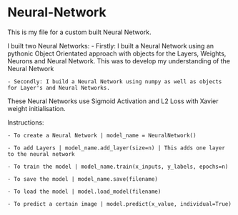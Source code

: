 # Neural-Network

This is my file for a custom built Neural Network.

I built two Neural Networks: - Firstly: I built a Neural Network using an pythonic Object Orientated approach with objects for the Layers, Weights, Neurons and Neural Network. This was to develop my understanding of the Neural Network

    - Secondly: I build a Neural Network using numpy as well as objects for Layer's and Neural Networks.

These Neural Networks use Sigmoid Activation and L2 Loss with Xavier weight initialisation.

Instructions:

    - To create a Neural Network | model_name = NeuralNetwork()

    - To add Layers | model_name.add_layer(size=n) | This adds one layer to the neural network

    - To train the model | model_name.train(x_inputs, y_labels, epochs=n)

    - To save the model | model_name.save(filename)

    - To load the model | model.load_model(filename)

    - To predict a certain image | model.predict(x_value, individual=True)
